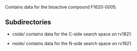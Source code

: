 Contains data for the bioactive compound F1620-0005.

## Subdirectories

- cside/ contains data for the C-side search space on rv1821.

- nside/ contains data for the N-side search space on rv1821.

